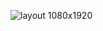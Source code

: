 ![layout 1080x1920](https://github.com/user-attachments/assets/da175ab0-5343-4d0e-8bd2-285218ffa3b3)
